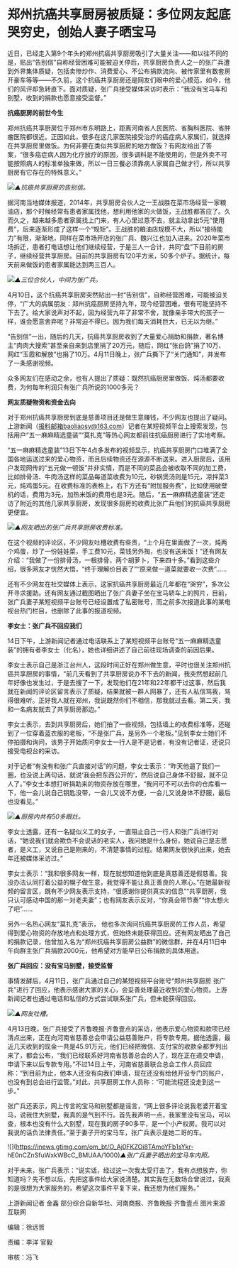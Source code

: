 # 郑州抗癌共享厨房被质疑：多位网友起底哭穷史，创始人妻子晒宝马

近日，已经走入第9个年头的郑州抗癌共享厨房吸引了大量关注——和以往不同的是，贴出“告别信”自称经营困难可能被迫关停后，共享厨房负责人之一的张广兵遭到外界集体质疑，包括卖惨炒作、消费爱心、不公布捐款流向、被传家里有数套房开豪车等等——不久前，这个抗癌共享厨房还是网友们眼中的爱心模范，如今，他们的风评却急转直下。面对质疑，张广兵接受媒体采访时表示：“我没有宝马车和别墅，收到的捐款也愿意接受监督。”

**抗癌厨房的前世今生**

郑州抗癌共享厨房位于郑州市东明路上，距离河南省人民医院、省胸科医院、省肿瘤医院都很近。正因如此，很多在这几家医院接受治疗的癌症病人家属们，就选择在共享厨房里做饭。为何非要在类似共享厨房的地方做饭？有网友给出了答案，“很多癌症病人因为化疗放疗的原因，很多调料是不能使用的，但是外卖不可能按照病人的标准单独来做，所以一日三餐必须靠病人家属自己做才行，所以共享厨房有它存在的特殊意义。”

![](https://inews.gtimg.com/om_bt/OKmQXjMYganh7AoNitgyEEMC4yXxG0_vv9hiBE251MgVMAA/1000)_▲抗癌共享厨房的告别信。_

据河南当地媒体报道，2014年，共享厨房合伙人之一王战胜在菜市场经营一家粮油店，那个时候经常有患者家属找他，想利用他家的火做饭，王战胜都答应了。久而久之，越来越多患者家属找上门来，有人心里过意不去，就主动拿出5元“使用费”，后来逐渐形成了这样一个“规矩”。王战胜的粮油店规模不大，所以“接待能力”有限，渐渐地，同样在菜市场开店的张广兵、魏兴江也加入进来。2020年菜市场拆迁，患者打电话想让他们继续经营，于是三人一合计，共同“盘”下目前的房子，继续经营共享厨房。目前的共享厨房有120平方米，50多个炉子。据统计，每天前来做饭的患者家属能达到两三百人。

![](https://inews.gtimg.com/om_bt/OpdRTH1gyA21Eh1ZvS5fMz8d-h64O3t94CTp-g4J-iCV4AA/1000)_▲三位合伙人，中间为张广兵。_

4月10日，这个抗癌共享厨房突然贴出一封“告别信”，自称经营困难，可能被迫关停，“广大的病属朋友：郑州抗癌厨房坚持九年，现今经营困难，很有可能坚持不下去了。给大家说声对不起，因为经营九年了非常不舍，就像亲手带大的孩子一样，谁会愿意舍弃呢？非常迫不得已。因为我们每天消耗巨大，已无以为继。”

“告别信”一出，随后的几天，抗癌共享厨房收到了大量爱心捐助和捐款，著名博主“肉肉大搜索”甚至亲自来到店里捐了20万元，随后，网红“张白鸽”捐了10万、网红“玉霞和解放”也捐了10万。4月11日晚上，张广兵撕下了“关门通知”，并发布了一条感谢视频。

众多网友们在感动之余，也有人提出了质疑：既然抗癌厨房里做饭、炖汤都要收费，为何每年利润只有张广兵所说的1000多元？

**网友质疑物资和资金去向**

对于郑州抗癌共享厨房到底是慈善项目还是做生意赚钱，不少网友也提出了疑问。上游新闻（报料邮箱baoliaosy@163.com）记者在某短视频平台上搜索发现，包括用户“五一麻麻精选童装”“莫扎克”等热心网友都前往抗癌厨房进行了实地考察。

“五一麻麻精选童装”13日下午4点多发布的视频显示，抗癌共享厨房门口堆满了全国各地运送过来的爱心物资，而且后续物资还在源源不断送来。进入厨房后，该用户发现网传的“五元做一顿饭”并非实情，而是不同的菜品会被收取不同的加工费，比如排骨汤、牛肉汤这样的菜品每道菜收费为10元，砂锅煲汤则是15元，凉拌菜3元，炖鸡蛋5元。在收费标准的表格上，右下方还有“附加服务费”，比如使用破壁机的话，费用为3元，加热米饭的费用也是3元。随后，“五一麻麻精选童装”还走访了附近的其他几家共享厨房，发现很多厨房的收费比张广兵他们的抗癌共享厨房更便宜。

![](https://inews.gtimg.com/om_bt/O6g6Dur8VM1mPt02wrs_e4XkJh_0nWzeFTwOi8TLZ47nkAA/1000)_▲网友晒出的张广兵共享厨房收费标准。_

在这个视频的评论区，不少网友吐槽收费有些贵，“上个月在里面做了一次，炖两个鸡蛋，炒了一份娃娃菜，手工费10元，菜钱另外掏，也没有送米饭！”还有网友介绍：“我做了一份排骨汤，一根排骨，两个胡萝卜，下来四十多。”看到这些介绍，很多网友才恍然大悟，“终于理解价目表了”“原来做一道菜就要收一次费”……

还有不少网友在社交媒体上表示，这家抗癌共享厨房最近几年都在“哭穷”，多次公开寻求援助。还有网友通过截图晒出了张广兵妻子坐在宝马轿车上的照片，目前，张广兵妻子某短视频平台账号已经设置成了私密账号，而之前多次报道此事的某电视台热门栏目，也删除了此事的报道视频。

**李女士：张广兵不回应我们**

14日下午，上游新闻记者通过电话联系上了某短视频平台账号“五一麻麻精选童装”的拥有者李女士（化名），她也详细讲述了自己前往现场调查的前因后果。

李女士表示自己是浙江台州人，这段时间正好在郑州做生意，平时也很关注郑州抗癌共享厨房的事情，“前几天看到了共享厨房说办不下去的新闻，我突然想起前几年好像也发生过，于是去搜了一下，发现他们在21年和22年都干过这事，然后我就在新闻的评论区留言表示了质疑，结果就被一群人网暴了，还有人私信骂我，骂得很难听。正好我人就在郑州，我说既然你们不相信，那我就过去看。第二天，我和一名病友就去了共享厨房那边。”

李女士表示，去到共享厨房后，她们拍了一些视频，包括墙上的收费标准等，还碰到了一位穿着蓝衣服的老板，“不是张广兵，是另外一个老板。”见到李女士她们不停拍摄和询问，该男子开始质问李女士一行人是不是记者，有没有记者证，还说只接受电视台的采访。

对于记者“有没有和张广兵直接对话”的问题，李女士表示：“昨天他遛了我们一圈，也没说上两句话，就说‘我会把东西公开的’，然后说自己身体不舒服，就不见人了。”李女士本想打听捐助来的物资存放在哪里，“我问可不可以去你的仓库看一下，他一会儿说自己钥匙没带，一会儿又说不方便，一会儿又说身体不舒服，最后也没看见。”

![](https://inews.gtimg.com/om_bt/OA1l-EOBtOsbD5kLxfrWRT2YYSA5IWY5oxXs57RY2kd1gAA/1000)_▲厨房内共有50多眼灶。_

李女士透露，还有一名疑似义工的女子，一直阻止自己一行人和张广兵进行对话，“她说我们就会欺负不会说话的老实人，我问她是什么身份，她说自己是志愿者，是义工，又说自己是刚来的，不清楚事情的过程。结果网友很快扒出来，她去年还被媒体采访过。”

李女士表示：“我和很多网友一样，现在就想知道他到底是真慈善还是假慈善。我没办法认同打着公益的幌子做生意，我觉得不能让真正善良的人寒心。”在她最新视频的留言区，既有不少网友表示支持，“很感谢你提供真实的信息”“共享厨房，我只认可感动中国的那一对老夫妻”；也有网友表示反对，“你真会带节奏”“你太想火了吧”……

另外一名热心网友“莫扎克”表示，
他也多次询问抗癌共享厨房的工作人员，希望得到爱心物资的存放地点和处理方式，但始终未能获得回应。还有网友晒出了自己的捐款记录，他曾加入名为“郑州抗癌共享厨房公益群”的微信群，并在4月11日中午向群主张广兵捐款2000元，他希望对方能早日公布捐款的具体用途。

**张广兵回应：没有宝马别墅，接受监督**

事情发酵后，4月11日，张广兵通过自己的某短视频平台账号“郑州共享厨房
张广兵”进行了回应，他表示感谢大家的关心，会妥善处理最近收到的爱心物资。上游新闻记者也通过电话和私信的方式尝试联系张广兵，但未能获得回应。

![](https://inews.gtimg.com/om_bt/OfdJDFdNffTBcQxWotk512HDroKpPkDCNsdVNtR6Bug0wAA/1000)_▲网友吐槽。_

4月13日晚，张广兵接受了齐鲁晚报·齐鲁壹点的采访，他表示爱心物资和款项已经清点出来，正在向河南省慈善总会申请公益慈善账户，将专款专用。据他透露，最近几天收到的现金一共是45.91万元，他们已经把微信、支付宝的收款全都罗列出来了，都会公布，“我们已经联系好河南省慈善总会的人了，现在正在递交申请，申请下来以后专款专用。”不过14日上午，河南省慈善联合总会工作人员回应称：“到目前为止，他本人还没有向我们申请，现在还没有给他开设专门的账户，也没有到总会进行监管。”对此，共享厨房工作人员称：“可能流程还没走到这一步。”

张广兵还表示，网上传言的宝马和别墅都是谣言，“网上很多评论说我老婆开着宝马，说我住大别墅，我真的是气到不行。首先我声明一点，我家里没有宝马，可以查，根本也没有什么大别墅，现在我的房子90多平，是一个小产权房。我可以对我说的话负法律责任。”至于妻子开的宝马车，张广兵表示是她二哥的车。

![](https://inews.gtimg.com/om_bt/O_Aj0FKZOi8TAmoYFb1sYkr-
hE0nCZnSfuWxkWBcC_BMUAA/1000)_▲张广兵妻子晒出的宝马车内照。_

对于未来，张广兵表示：“说实话，经过这一次我太受打击了，我有点想放弃，你知道吗？先不想以后，先把这事件给大家说清楚。其实我在无数场合曾说过，我真的是很想为大家服务的，希望这次事件平复下来，我还想为他们服务。”

上游新闻记者 金鑫 部分综合自新华社、河南商报、齐鲁晚报·齐鲁壹点 图片来源 互联网

编辑：徐远哲

责编：李洋 官毅

审核：冯飞

